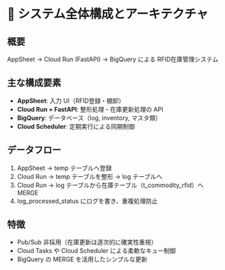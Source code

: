 # 🧩 システム全体構成とアーキテクチャ

## 概要
AppSheet → Cloud Run (FastAPI) → BigQuery による RFID在庫管理システム

## 主な構成要素
- **AppSheet**: 入力 UI（RFID登録・棚卸）
- **Cloud Run + FastAPI**: 整形処理・在庫更新処理の API
- **BigQuery**: データベース（log, inventory, マスタ類）
- **Cloud Scheduler**: 定期実行による同期制御

## データフロー
1. AppSheet → temp テーブルへ登録
2. Cloud Run → temp テーブルを整形 → log テーブルへ
3. Cloud Run → log テーブルから在庫テーブル（t_commodity_rfid）へ MERGE
4. log_processed_status にログを書き、重複処理防止

## 特徴
- Pub/Sub 非採用（在庫更新は逐次的に確実性重視）
- Cloud Tasks や Cloud Scheduler による柔軟なキュー制御
- BigQuery の MERGE を活用したシンプルな更新